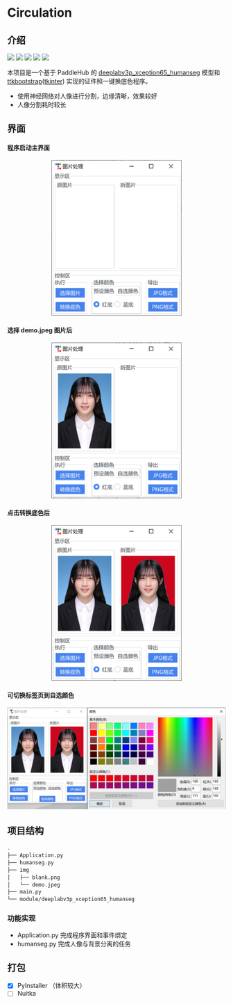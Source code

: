 # Circulation

## 介绍

[![](https://img.shields.io/badge/israel--dryer-ttkbootstrap-blue?logo=github)](https://github.com/israel-dryer/ttkbootstrap) [![](https://img.shields.io/badge/PaddlePaddle-Paddle-blue?logo=github)](https://github.com/PaddlePaddle/Paddle) [![](https://img.shields.io/badge/PaddlePaddle-PaddleHub-blue?logo=github)](https://github.com/PaddlePaddle/PaddleHub) ![](https://img.shields.io/badge/support-python3-brightgreen?logo=python) [![](https://img.shields.io/github/last-commit/GavinSun0921/Circulation)](https://github.com/GavinSun0921/Circulation/commits/master)

本项目是一个基于 PaddleHub 的 [deeplabv3p_xception65_humanseg](https://www.paddlepaddle.org.cn/hubdetail?name=deeplabv3p_xception65_humanseg&en_category=ImageSegmentation) 模型和 [ttkbootstrap](https://ttkbootstrap.readthedocs.io/en/latest/)([tkinter](https://docs.python.org/3/library/tkinter.html#module-tkinter)) 实现的证件照一键换底色程序。

- 使用神经网络对人像进行分割，边缘清晰，效果较好
- 人像分割耗时较长

## 界面

#### 程序启动主界面

<div align=center><img src="img\ref\mainWindow.png" alt="mainWindow" width="300px" /></div>

#### 选择 demo.jpeg 图片后

<div align=center><img src="img\ref\openPic.png" alt="mainWindow" width="300px" /></div>

#### 点击转换底色后

<div align=center><img src="img\ref\transPic.png" alt="mainWindow" width="300px" /></div>

#### 可切换标签页到自选颜色

<div align=center><img src="img\ref\customColor.png" alt="mainWindow" width="800px" /></div>

## 项目结构

```bash
.
├── Application.py
├── humanseg.py
├── img
│   ├── blank.png
│   └── demo.jpeg
├── main.py
└── module/deeplabv3p_xception65_humanseg
```

### 功能实现

- Application.py 完成程序界面和事件绑定
- humanseg.py 完成人像与背景分离的任务

## 打包

- [x] PyInstaller （体积较大）
- [ ] Nuitka